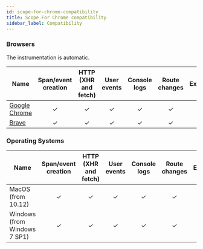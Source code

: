 ```yaml
---
id: scope-for-chrome-compatibility
title: Scope For Chrome compatibility
sidebar_label: Compatibility
---
```


### Browsers

The instrumentation is automatic.

| Name                                            | Span/event creation | HTTP (XHR and fetch) | User events | Console logs | Route changes | Exceptions |
| ----------------------------------------------- | :-----------------: | :------------------: | :---------: | :----------: | :-----------: | :--------: |
| [Google Chrome](https://www.google.com/chrome/) |          ✓          |          ✓           |      ✓      |      ✓       |       ✓       |     ✓      |
| [Brave](https://brave.com/)                     |          ✓          |          ✓           |      ✓      |      ✓       |       ✓       |     ✓      |

### Operating Systems

| Name                         | Span/event creation | HTTP (XHR and fetch) | User events | Console logs | Route changes | Exceptions |
| ---------------------------- | :-----------------: | :------------------: | :---------: | :----------: | :-----------: | :--------: |
| MacOS (from 10.12)           |          ✓          |          ✓           |      ✓      |      ✓       |       ✓       |     ✓      |
| Windows (from Windows 7 SP1) |          ✓          |          ✓           |      ✓      |      ✓       |       ✓       |     ✓      |
